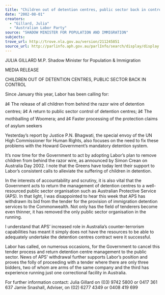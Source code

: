 ```yaml
---
title: "Children out of detention centres, public sector back in control."
date: "2002-08-01"
creators:
  - "Gillard, Julia"
  - "Australian Labor Party"
source: "SHADOW MINISTER FOR POPULATION AND IMMIGRATION"
subjects:
trove_url: http://trove.nla.gov.au/version/211245851
source_url: http://parlinfo.aph.gov.au/parlInfo/search/display/display.w3p;query=Id%3A%22media/pressrel/6D376%22
---
```


 JULIA GILLARD M.P. Shadow Minister for Population & Immigration

 MEDIA RELEASE

 CHILDREN OUT OF DETENTION CENTRES, PUBLIC SECTOR BACK IN CONTROL

 Since January this year, Labor has been calling for:

 â¢ The release of all children from behind the razor wire of detention centres; â¢ A return to public sector control of detention centres; â¢ The mothballing of Woomera; and â¢ Faster processing of the protection claims of asylum seekers

 Yesterday’s report by Justice P.N. Bhagwati, the special envoy of the UN High Commissioner for Human Rights, also focuses on the need to fix these problems with the Howard Government’s mandatory detention system.

 It’s now time for the Government to act by adopting Labor’s plan to remove children from behind the razor wire, as announced by Simon Crean on Australia Day 2002.  I note that the Greens have today lent their support to Labor’s consistent calls to alleviate the suffering of children in detention.

 In the interests of accountability and scrutiny, it is also vital that the Government acts to return the management of detention centres to a well-resourced public sector organisation such as Australian Protective Service (APS).  In that light, I was disappointed to hear this week that APS has withdrawn its bid from the tender for the provision of immigration detention services to the Commonwealth.  Not only has the field of tenderers become even thinner, it has removed the only public sector organisation in the running.

 I understand that APS’ increased role in Australia’s counter-terrorism capabilities has meant it simply does not have the resources to be able to adequately undertake the detention centres contract were it successful.

 Labor has called, on numerous occasions, for the Government to cancel this tender process and return detention centre management to the public sector.  News of APS’ withdrawal further supports Labor’s position and proves the folly of proceeding with a tender where there are only three bidders, two of whom are arms of the same company and the third has experience running just one correctional facility in Australia.

 For further information contact: Julia Gillard on (03) 9742 5800 or 0417 361 637 Jamie Snashall, Adviser, on (02) 6277 4349 or 0408 419 699

